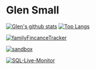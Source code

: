 # Glen Small


[![Glen's github stats](https://github-readme-stats.vercel.app/api?username=glensmall&count_private=true)](https://github.com/glensmall/glensmall)  [![Top Langs](https://github-readme-stats.vercel.app/api/top-langs/?username=glensmall&layout=compact)](https://github.com/glensmall/glensmall)

[![familyFincanceTracker](https://github-readme-stats.vercel.app/api/pin/?username=glensmall&repo=familyFinanceTracker)](https://github.com/glensmall/familyFinanceTracker)

[![sandbox](https://github-readme-stats.vercel.app/api/pin/?username=glensmall&repo=sandbox)](https://github.com/glensmall/sandbox)

[![SQL-Live-Monitor](https://github-readme-stats.vercel.app/api/pin/?username=glensmall&repo=SQL-Live-Monitor)](https://github.com/glensmall/SQL-Live-Monitor)

